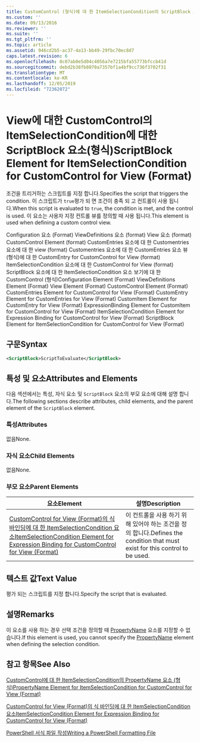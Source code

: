 ```yaml
---
title: CustomControl (형식)에 대 한 ItemSelectionCondition의 ScriptBlock 요소 | Microsoft Docs
ms.custom: ''
ms.date: 09/13/2016
ms.reviewer: ''
ms.suite: ''
ms.tgt_pltfrm: ''
ms.topic: article
ms.assetid: 946cd2b5-ac37-4a13-bb49-29fbc70ec8d7
caps.latest.revision: 6
ms.openlocfilehash: 0c07ab0e5d04c4056a7e7215bfa55773bfccb41d
ms.sourcegitcommit: debd2b38fb8070a7357bf1a4bf9cc736f3702f31
ms.translationtype: MT
ms.contentlocale: ko-KR
ms.lasthandoff: 12/05/2019
ms.locfileid: "72362072"
---
```

# <a name="scriptblock-element-for-itemselectioncondition-for-customcontrol-for-view-format"></a><span data-ttu-id="4c505-102">View에 대한 CustomControl의 ItemSelectionCondition에 대한 ScriptBlock 요소(형식)</span><span class="sxs-lookup"><span data-stu-id="4c505-102">ScriptBlock Element for ItemSelectionCondition for CustomControl for View (Format)</span></span>

<span data-ttu-id="4c505-103">조건을 트리거하는 스크립트를 지정 합니다.</span><span class="sxs-lookup"><span data-stu-id="4c505-103">Specifies the script that triggers the condition.</span></span> <span data-ttu-id="4c505-104">이 스크립트가 `true`평가 되 면 조건이 충족 되 고 컨트롤이 사용 됩니다.</span><span class="sxs-lookup"><span data-stu-id="4c505-104">When this script is evaluated to `true`, the condition is met, and the control is used.</span></span> <span data-ttu-id="4c505-105">이 요소는 사용자 지정 컨트롤 뷰를 정의할 때 사용 됩니다.</span><span class="sxs-lookup"><span data-stu-id="4c505-105">This element is used when defining a custom control view.</span></span>

<span data-ttu-id="4c505-106">Configuration 요소 (Format) ViewDefinitions 요소 (format) View 요소 (format) CustomControl Element (format) CustomEntries 요소에 대 한 Customentries 요소에 대 한 view (format) Customentries 요소에 대 한 CustomEntries 요소 뷰 (형식)에 대 한 CustomEntry for CustomControl for View (format) ItemSelectionCondition 요소에 대 한 CustomControl for View (format) ScriptBlock 요소에 대 한 ItemSelectionCondition 요소 보기에 대 한 CustomControl (형식)</span><span class="sxs-lookup"><span data-stu-id="4c505-106">Configuration Element (Format) ViewDefinitions Element (Format) View Element (Format) CustomControl Element (Format) CustomEntries Element for CustomControl for View (Format) CustomEntry Element for CustomEntries for View (Format) CustomItem Element for CustomEntry for View (Format) ExpressionBinding Element for CustomItem for CustomControl for View (Format) ItemSelectionCondition Element for Expression Binding for CustomControl for View (Format) ScriptBlock Element for ItemSelectionCondition for CustomControl for View (Format)</span></span>

## <a name="syntax"></a><span data-ttu-id="4c505-107">구문</span><span class="sxs-lookup"><span data-stu-id="4c505-107">Syntax</span></span>

```xml
<ScriptBlock>ScriptToEvaluate</ScriptBlock>
```

## <a name="attributes-and-elements"></a><span data-ttu-id="4c505-108">특성 및 요소</span><span class="sxs-lookup"><span data-stu-id="4c505-108">Attributes and Elements</span></span>

<span data-ttu-id="4c505-109">다음 섹션에서는 특성, 자식 요소 및 `ScriptBlock` 요소의 부모 요소에 대해 설명 합니다.</span><span class="sxs-lookup"><span data-stu-id="4c505-109">The following sections describe attributes, child elements, and the parent element of the `ScriptBlock` element.</span></span>

### <a name="attributes"></a><span data-ttu-id="4c505-110">특성</span><span class="sxs-lookup"><span data-stu-id="4c505-110">Attributes</span></span>

<span data-ttu-id="4c505-111">없음</span><span class="sxs-lookup"><span data-stu-id="4c505-111">None.</span></span>

### <a name="child-elements"></a><span data-ttu-id="4c505-112">자식 요소</span><span class="sxs-lookup"><span data-stu-id="4c505-112">Child Elements</span></span>

<span data-ttu-id="4c505-113">없음</span><span class="sxs-lookup"><span data-stu-id="4c505-113">None.</span></span>

### <a name="parent-elements"></a><span data-ttu-id="4c505-114">부모 요소</span><span class="sxs-lookup"><span data-stu-id="4c505-114">Parent Elements</span></span>

|<span data-ttu-id="4c505-115">요소</span><span class="sxs-lookup"><span data-stu-id="4c505-115">Element</span></span>|<span data-ttu-id="4c505-116">설명</span><span class="sxs-lookup"><span data-stu-id="4c505-116">Description</span></span>|
|-------------|-----------------|
|[<span data-ttu-id="4c505-117">CustomControl for View (Format)의 식 바인딩에 대 한 ItemSelectionCondition 요소</span><span class="sxs-lookup"><span data-stu-id="4c505-117">ItemSelectionCondition Element for Expression Binding for CustomControl for View (Format)</span></span>](./itemselectioncondition-element-for-expressionbinding-for-customcontrol-format.md)|<span data-ttu-id="4c505-118">이 컨트롤을 사용 하기 위해 있어야 하는 조건을 정의 합니다.</span><span class="sxs-lookup"><span data-stu-id="4c505-118">Defines the condition that must exist for this control to be used.</span></span>|

## <a name="text-value"></a><span data-ttu-id="4c505-119">텍스트 값</span><span class="sxs-lookup"><span data-stu-id="4c505-119">Text Value</span></span>

<span data-ttu-id="4c505-120">평가 되는 스크립트를 지정 합니다.</span><span class="sxs-lookup"><span data-stu-id="4c505-120">Specify the script that is evaluated.</span></span>

## <a name="remarks"></a><span data-ttu-id="4c505-121">설명</span><span class="sxs-lookup"><span data-stu-id="4c505-121">Remarks</span></span>

<span data-ttu-id="4c505-122">이 요소를 사용 하는 경우 선택 조건을 정의할 때 [PropertyName](./propertyname-element-for-itemselectioncondition-for-customcontrol-for-view-format.md) 요소를 지정할 수 없습니다.</span><span class="sxs-lookup"><span data-stu-id="4c505-122">If this element is used, you cannot specify the [PropertyName](./propertyname-element-for-itemselectioncondition-for-customcontrol-for-view-format.md) element when defining the selection condition.</span></span>

## <a name="see-also"></a><span data-ttu-id="4c505-123">참고 항목</span><span class="sxs-lookup"><span data-stu-id="4c505-123">See Also</span></span>

[<span data-ttu-id="4c505-124">CustomControl에 대 한 ItemSelectionCondition의 PropertyName 요소 (형식)</span><span class="sxs-lookup"><span data-stu-id="4c505-124">PropertyName Element for ItemSelectionCondition for CustomControl for View (Format)</span></span>](./propertyname-element-for-itemselectioncondition-for-customcontrol-for-view-format.md)

[<span data-ttu-id="4c505-125">CustomControl for View (Format)의 식 바인딩에 대 한 ItemSelectionCondition 요소</span><span class="sxs-lookup"><span data-stu-id="4c505-125">ItemSelectionCondition Element for Expression Binding for CustomControl for View (Format)</span></span>](./itemselectioncondition-element-for-expressionbinding-for-customcontrol-format.md)

[<span data-ttu-id="4c505-126">PowerShell 서식 파일 작성</span><span class="sxs-lookup"><span data-stu-id="4c505-126">Writing a PowerShell Formatting File</span></span>](./writing-a-powershell-formatting-file.md)
